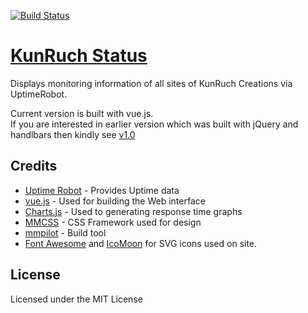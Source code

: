 [![Build Status](https://travis-ci.org/kunruch/status.kunruchcreations.com.svg?branch=master)](https://travis-ci.org/kunruch/status.kunruchcreations.com)

# [KunRuch Status](https://status.kunruchcreations.com/)

Displays monitoring information of all sites of KunRuch Creations via UptimeRobot. 

Current version is built with vue.js.  
If you are interested in earlier version which was built with jQuery and handlbars then kindly see [v1.0](https://github.com/kunruch/status.kunruchcreations.com/tree/v1.0)

## Credits

 - [Uptime Robot](https://uptimerobot.com/) - Provides Uptime data
 - [vue.js](http://vuejs.org/) - Used for building the Web interface
 - [Charts.js](http://www.chartjs.org/) - Used to generating response time graphs
 - [MMCSS](https://mmcss.kunruchcreations.com/) - CSS Framework used for design
 - [mmpilot](https://mmpilot.kunruchcreations.com/) - Build tool
 - [Font Awesome](http://fontawesome.io/) and [IcoMoon](https://icomoon.io/) for SVG icons used on site.

## License

Licensed under the MIT License
